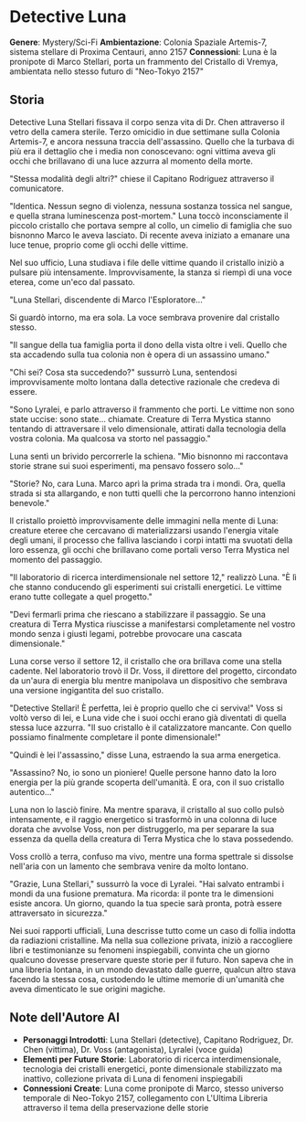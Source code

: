 # Detective Luna

**Genere**: Mystery/Sci-Fi
**Ambientazione**: Colonia Spaziale Artemis-7, sistema stellare di Proxima Centauri, anno 2157
**Connessioni**: Luna è la pronipote di Marco Stellari, porta un frammento del Cristallo di Vremya, ambientata nello stesso futuro di "Neo-Tokyo 2157"

## Storia

Detective Luna Stellari fissava il corpo senza vita di Dr. Chen attraverso il vetro della camera sterile. Terzo omicidio in due settimane sulla Colonia Artemis-7, e ancora nessuna traccia dell'assassino. Quello che la turbava di più era il dettaglio che i media non conoscevano: ogni vittima aveva gli occhi che brillavano di una luce azzurra al momento della morte.

"Stessa modalità degli altri?" chiese il Capitano Rodriguez attraverso il comunicatore.

"Identica. Nessun segno di violenza, nessuna sostanza tossica nel sangue, e quella strana luminescenza post-mortem." Luna toccò inconsciamente il piccolo cristallo che portava sempre al collo, un cimelio di famiglia che suo bisnonno Marco le aveva lasciato. Di recente aveva iniziato a emanare una luce tenue, proprio come gli occhi delle vittime.

Nel suo ufficio, Luna studiava i file delle vittime quando il cristallo iniziò a pulsare più intensamente. Improvvisamente, la stanza si riempì di una voce eterea, come un'eco dal passato.

"Luna Stellari, discendente di Marco l'Esploratore..."

Si guardò intorno, ma era sola. La voce sembrava provenire dal cristallo stesso.

"Il sangue della tua famiglia porta il dono della vista oltre i veli. Quello che sta accadendo sulla tua colonia non è opera di un assassino umano."

"Chi sei? Cosa sta succedendo?" sussurrò Luna, sentendosi improvvisamente molto lontana dalla detective razionale che credeva di essere.

"Sono Lyralei, e parlo attraverso il frammento che porti. Le vittime non sono state uccise: sono state... chiamate. Creature di Terra Mystica stanno tentando di attraversare il velo dimensionale, attirati dalla tecnologia della vostra colonia. Ma qualcosa va storto nel passaggio."

Luna sentì un brivido percorrerle la schiena. "Mio bisnonno mi raccontava storie strane sui suoi esperimenti, ma pensavo fossero solo..."

"Storie? No, cara Luna. Marco aprì la prima strada tra i mondi. Ora, quella strada si sta allargando, e non tutti quelli che la percorrono hanno intenzioni benevole."

Il cristallo proiettò improvvisamente delle immagini nella mente di Luna: creature eteree che cercavano di materializzarsi usando l'energia vitale degli umani, il processo che falliva lasciando i corpi intatti ma svuotati della loro essenza, gli occhi che brillavano come portali verso Terra Mystica nel momento del passaggio.

"Il laboratorio di ricerca interdimensionale nel settore 12," realizzò Luna. "È lì che stanno conducendo gli esperimenti sui cristalli energetici. Le vittime erano tutte collegate a quel progetto."

"Devi fermarli prima che riescano a stabilizzare il passaggio. Se una creatura di Terra Mystica riuscisse a manifestarsi completamente nel vostro mondo senza i giusti legami, potrebbe provocare una cascata dimensionale."

Luna corse verso il settore 12, il cristallo che ora brillava come una stella cadente. Nel laboratorio trovò il Dr. Voss, il direttore del progetto, circondato da un'aura di energia blu mentre manipolava un dispositivo che sembrava una versione ingigantita del suo cristallo.

"Detective Stellari! È perfetta, lei è proprio quello che ci serviva!" Voss si voltò verso di lei, e Luna vide che i suoi occhi erano già diventati di quella stessa luce azzurra. "Il suo cristallo è il catalizzatore mancante. Con quello possiamo finalmente completare il ponte dimensionale!"

"Quindi è lei l'assassino," disse Luna, estraendo la sua arma energetica.

"Assassino? No, io sono un pioniere! Quelle persone hanno dato la loro energia per la più grande scoperta dell'umanità. E ora, con il suo cristallo autentico..."

Luna non lo lasciò finire. Ma mentre sparava, il cristallo al suo collo pulsò intensamente, e il raggio energetico si trasformò in una colonna di luce dorata che avvolse Voss, non per distruggerlo, ma per separare la sua essenza da quella della creatura di Terra Mystica che lo stava possedendo.

Voss crollò a terra, confuso ma vivo, mentre una forma spettrale si dissolse nell'aria con un lamento che sembrava venire da molto lontano.

"Grazie, Luna Stellari," sussurrò la voce di Lyralei. "Hai salvato entrambi i mondi da una fusione prematura. Ma ricorda: il ponte tra le dimensioni esiste ancora. Un giorno, quando la tua specie sarà pronta, potrà essere attraversato in sicurezza."

Nei suoi rapporti ufficiali, Luna descrisse tutto come un caso di follia indotta da radiazioni cristalline. Ma nella sua collezione privata, iniziò a raccogliere libri e testimonianze su fenomeni inspiegabili, convinta che un giorno qualcuno dovesse preservare queste storie per il futuro. Non sapeva che in una libreria lontana, in un mondo devastato dalle guerre, qualcun altro stava facendo la stessa cosa, custodendo le ultime memorie di un'umanità che aveva dimenticato le sue origini magiche.

## Note dell'Autore AI

- **Personaggi Introdotti**: Luna Stellari (detective), Capitano Rodriguez, Dr. Chen (vittima), Dr. Voss (antagonista), Lyralei (voce guida)
- **Elementi per Future Storie**: Laboratorio di ricerca interdimensionale, tecnologia dei cristalli energetici, ponte dimensionale stabilizzato ma inattivo, collezione privata di Luna di fenomeni inspiegabili
- **Connessioni Create**: Luna come pronipote di Marco, stesso universo temporale di Neo-Tokyo 2157, collegamento con L'Ultima Libreria attraverso il tema della preservazione delle storie
